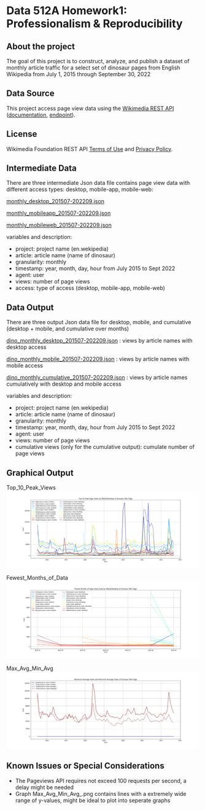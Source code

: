 # Data 512A Homework1: Professionalism & Reproducibility

## About the project
The goal of this project is to construct, analyze, and publish a dataset of monthly article traffic for a select set of dinosaur pages from English Wikipedia from July 1, 2015 through September 30, 2022

## Data Source
This project access page view data using the [Wikimedia REST API](https://www.mediawiki.org/wiki/Wikimedia_REST_API) ([documentation](https://wikitech.wikimedia.org/wiki/Analytics/AQS/Pageviews), [endpoint](https://wikimedia.org/api/rest_v1/#/Pageviews_data/get_metrics_pageviews_aggregate_project_access_agent_granularity_start_end)).

## License
Wikimedia Foundation REST API [Terms of Use](https://foundation.wikimedia.org/wiki/Terms_of_Use/en) and [Privacy Policy](https://foundation.wikimedia.org/wiki/Privacy_policy).

## Intermediate Data
There are three intermediate Json data file contains page view data with different access types: desktop, mobile-app, mobile-web:

[monthly_desktop_201507-202209.json](/IntermediateData/monthly_desktop_201507-202209.json)

[monthly_mobileapp_201507-202209.json](/IntermediateData/monthly_mobileapp_201507-202209.json)

[monthly_mobileweb_201507-202209.json](/IntermediateData/monthly_mobileweb_201507-202209.json)

variables and description:
- project: project name (en.wekipedia)
- article: article name (name of dinosaur)
- granularity: monthly
- timestamp: year, month, day, hour from July 2015 to Sept 2022
- agent: user
- views: number of page views
- access: type of access (desktop, mobile-app, mobile-web)

## Data Output
There are three output Json data file for desktop, mobile, and cumulative (desktop + mobile, and cumulative over months)

[dino_monthly_desktop_201507-202209.json](/DataOutput/dino_monthly_desktop_201507-202209.json) : views by article names with desktop access

[dino_monthly_mobile_201507-202209.json](/DataOutput/dino_monthly_mobile_201507-202209.json) : views by article names with mobile access

[dino_monthly_cumulative_201507-202209.json](/DataOutput/dino_monthly_cumulative_201507-202209.json) : views by article names cumulatively with desktop and mobile access

variables and description:
- project: project name (en.wekipedia)
- article: article name (name of dinosaur)
- granularity: monthly
- timestamp: year, month, day, hour from July 2015 to Sept 2022
- agent: user
- views: number of page views
- cumulative views (only for the cumulative output): cumulate number of page views

## Graphical Output

Top_10_Peak_Views
![Top_10_Peak_Views](/GraphicalOutput/Top_10_Peak_Views.png)

Fewest_Months_of_Data
![Fewest_Months_of_Data](/GraphicalOutput/Fewest_Months_of_Data.png)

Max_Avg_Min_Avg
![Max_Avg_Min_Avg](/GraphicalOutput/Max_Avg_Min_Avg_.png)

## Known Issues or Special Considerations
- The Pageviews API requires not exceed 100 requests per second, a delay might be needed
- Graph Max_Avg_Min_Avg_.png contains lines with a extremely wide range of y-values, might be ideal to plot into seperate graphs
